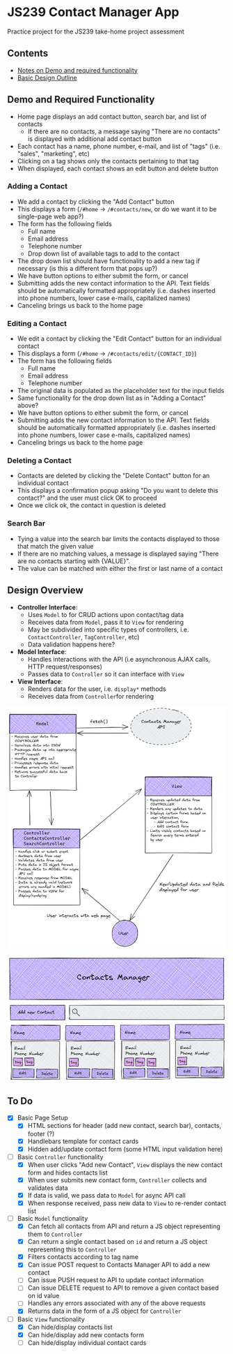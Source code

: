 # JS239 Contact Manager App

Practice project for the JS239 take-home project assessment

## Contents

- [Notes on Demo and required functionality](#demo-and-required-functionality)
- [Basic Design Outline](#design-overview)

## Demo and Required Functionality

- Home page displays an add contact button, search bar, and list of contacts
  - If there are no contacts, a message saying "There are no contacts" is displayed with additional add contact button
- Each contact has a name, phone number, e-mail, and list of "tags" (i.e. "sales", "marketing", etc)
- Clicking on a tag shows only the contacts pertaining to that tag
- When displayed, each contact shows an edit button and delete button

### Adding a Contact

- We add a contact by clicking the "Add Contact" button
- This displays a form (`/#home` -> `/#contacts/new`, or do we want it to be single-page web app?)
- The form has the following fields
  - Full name
  - Email address
  - Telephone number
  - Drop down list of available tags to add to the contact
- The drop down list should have functionality to add a new tag if necessary (is this a different form that pops up?)
- We have button options to either submit the form, or cancel
- Submitting adds the new contact information to the API. Text fields should be automatically formatted appropriately (i.e. dashes inserted into phone numbers, lower case e-mails, capitalized names)
- Canceling brings us back to the home page

### Editing a Contact

- We edit a contact by clicking the "Edit Contact" button for an individual contact
- This displays a form (`/#home` -> `/#contacts/edit/{CONTACT_ID}`)
- The form has the following fields
  - Full name
  - Email address
  - Telephone number
- The original data is populated as the placeholder text for the input fields
- Same functionality for the drop down list as in "Adding a Contact" above?
- We have button options to either submit the form, or cancel
- Submitting adds the new contact information to the API. Text fields should be automatically formatted appropriately (i.e. dashes inserted into phone numbers, lower case e-mails, capitalized names)
- Canceling brings us back to the home page

### Deleting a Contact

- Contacts are deleted by clicking the "Delete Contact" button for an individual contact
- This displays a confirmation popup asking "Do you want to delete this contact?" and the user must click OK to proceed
- Once we click ok, the contact in question is deleted

### Search Bar

- Tying a value into the search bar limits the contacts displayed to those that match the given value
- If there are no matching values, a message is displayed saying "There are no contacts starting with {VALUE}".
- The value can be matched with either the first or last name of a contact

## Design Overview

- **Controller Interface**:
  - Uses `Model` to for CRUD actions upon contact/tag data
  - Receives data from `Model`, pass it to `View` for rendering
  - May be subdivided into specific types of controllers, i.e. `ContactController`, `TagController`, etc)
  - Data validation happens here?
- **Model Interface**:
  - Handles interactions with the API (i.e asynchronous AJAX calls, HTTP request/responses)
  - Passes data to `Controller` so it can interface with `View`
- **View Interface**:
  - Renders data for the user, i.e. `display*` methods
  - Receives data from `Controller`for rendering

![Front-End Components](./resources/JS230_contacts_manager_components.excalidraw.png)

![Basic Page Design](./resources/JS230_contacts_manager_index.excalidraw.png)

## To Do

- [x] Basic Page Setup
  - [x] HTML sections for header (add new contact, search bar), contacts, footer (?)
  - [x] Handlebars template for contact cards
  - [x] Hidden add/update contact form (some HTML input validation here)
- [ ] Basic `Controller` functionality
  - [x] When user clicks "Add new Contact", `View` displays the new contact form and hides contacts list
  - [x] When user submits new contact form, `Controller` collects and validates data
  - [x] If data is valid, we pass data to `Model` for async API call
  - [x] When response received, pass new data to `View` to re-render contact list
- [ ] Basic `Model` functionality
  - [x] Can fetch all contacts from API and return a JS object representing them to `Controller`
  - [x] Can return a single contact based on `id` and return a JS object representing this to `Controller`
  - [x] Filters contacts according to tag name
  - [x] Can issue POST request to Contacts Manager API to add a new contact
  - [ ] Can issue PUSH request to API to update contact information
  - [ ] Can issue DELETE request to API to remove a given contact based on id value
  - [ ] Handles any errors associated with any of the above requests
  - [x] Returns data in the form of a JS object for `Controller`
- [ ] Basic `View` functionality
  - [x] Can hide/display contacts list
  - [x] Can hide/display add new contacts form
  - [ ] Can hide/display individual contact cards
